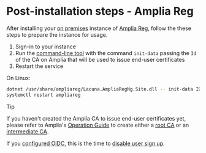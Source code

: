 ﻿# Post-installation steps - Amplia Reg

After installing your [on premises](index.md) instance of [Amplia Reg](../index.md), follow the these steps to prepare the instance for usage.

1. Sign-in to your instance
1. Run the [command-line tool](tool/index.md) with the command `init-data` passing the `Id` of the CA on Amplia that will be used to issue end-user certificates
1. Restart the service

On Linux:

```sh
dotnet /usr/share/ampliareg/Lacuna.AmpliaRegNg.Site.dll -- init-data ID_OF_YOUR_AMPLIA_CA
systemctl restart ampliareg
```

> [!TIP]
> If you haven't created the Amplia CA to issue end-user certificates yet, please refer to Amplia's [Operation Guide](../../amplia/operation/index.md) to
> create either a [root CA](../../amplia/operation/create-root-ca.md) or an [intermediate CA](../../amplia/operation/create-intermediate-ca.md).

If you [configured OIDC](configure-oidc.md), this is the time to [disable user sign up](configure-oidc.md#disable-sign-up).
